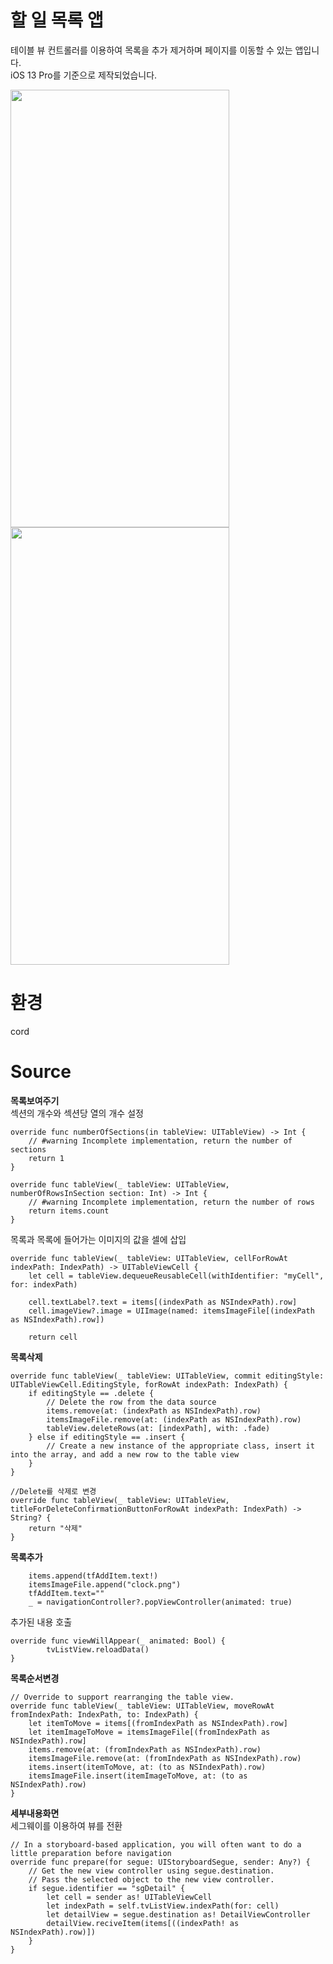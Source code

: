 # 할 일 목록 앱
테이블 뷰 컨트롤러를 이용하여 목록을 추가 제거하며 페이지를 이동할 수 있는 앱입니다.\
iOS 13 Pro를 기준으로 제작되었습니다.

<img src="https://user-images.githubusercontent.com/105588287/173221623-8ed9c5e4-0b67-47d5-8420-131d43ac0427.png" width="350" height="700"/> <img src="https://user-images.githubusercontent.com/105588287/173221803-6febfe10-cdcc-4992-a1eb-b4aae827844c.png" width="350" height="700"/>

# 환경
cord
# Source
**목록보여주기**\
섹션의 개수와 섹션당 열의 개수 설정


    override func numberOfSections(in tableView: UITableView) -> Int {
        // #warning Incomplete implementation, return the number of sections
        return 1
    }

    override func tableView(_ tableView: UITableView, numberOfRowsInSection section: Int) -> Int {
        // #warning Incomplete implementation, return the number of rows
        return items.count
    }

목록과 목록에 들어가는 이미지의 값을 셀에 삽입

    
    override func tableView(_ tableView: UITableView, cellForRowAt indexPath: IndexPath) -> UITableViewCell {
        let cell = tableView.dequeueReusableCell(withIdentifier: "myCell", for: indexPath)

        cell.textLabel?.text = items[(indexPath as NSIndexPath).row]
        cell.imageView?.image = UIImage(named: itemsImageFile[(indexPath as NSIndexPath).row])

        return cell
 **목록삭제**
 
    override func tableView(_ tableView: UITableView, commit editingStyle: UITableViewCell.EditingStyle, forRowAt indexPath: IndexPath) {
        if editingStyle == .delete {
            // Delete the row from the data source
            items.remove(at: (indexPath as NSIndexPath).row)
            itemsImageFile.remove(at: (indexPath as NSIndexPath).row)
            tableView.deleteRows(at: [indexPath], with: .fade)
        } else if editingStyle == .insert {
            // Create a new instance of the appropriate class, insert it into the array, and add a new row to the table view
        }
    }
    
    //Delete를 삭제로 변경
    override func tableView(_ tableView: UITableView, titleForDeleteConfirmationButtonForRowAt indexPath: IndexPath) -> String? {
        return "삭제"
    }
    
**목록추가**

        items.append(tfAddItem.text!)
        itemsImageFile.append("clock.png")
        tfAddItem.text=""
        _ = navigationController?.popViewController(animated: true)
        
추가된 내용 호출

    override func viewWillAppear(_ animated: Bool) {
            tvListView.reloadData()
    }

**목록순서변경**

    // Override to support rearranging the table view.
    override func tableView(_ tableView: UITableView, moveRowAt fromIndexPath: IndexPath, to: IndexPath) {
        let itemToMove = items[(fromIndexPath as NSIndexPath).row]
        let itemImageToMove = itemsImageFile[(fromIndexPath as NSIndexPath).row]
        items.remove(at: (fromIndexPath as NSIndexPath).row)
        itemsImageFile.remove(at: (fromIndexPath as NSIndexPath).row)
        items.insert(itemToMove, at: (to as NSIndexPath).row)
        itemsImageFile.insert(itemImageToMove, at: (to as NSIndexPath).row)
    }

**세부내용화면**\
세그웨이를 이용하여 뷰를 전환

    // In a storyboard-based application, you will often want to do a little preparation before navigation
    override func prepare(for segue: UIStoryboardSegue, sender: Any?) {
        // Get the new view controller using segue.destination.
        // Pass the selected object to the new view controller.
        if segue.identifier == "sgDetail" {
            let cell = sender as! UITableViewCell
            let indexPath = self.tvListView.indexPath(for: cell)
            let detailView = segue.destination as! DetailViewController
            detailView.reciveItem(items[((indexPath! as NSIndexPath).row)])
        }
    }
    
